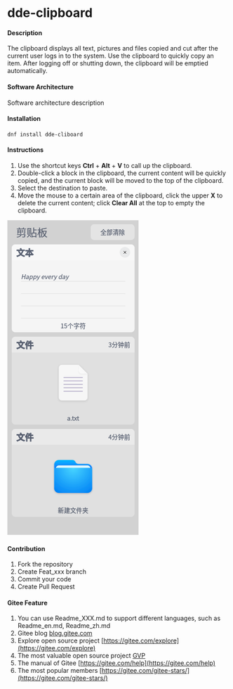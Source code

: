 # dde-clipboard

#### Description
The clipboard displays all text, pictures and files copied and cut after the current user logs in to the system. Use the clipboard to quickly copy an item. After logging off or shutting down, the clipboard will be emptied automatically.

#### Software Architecture
Software architecture description

#### Installation

```
dnf install dde-cliboard
```

#### Instructions

1. Use the shortcut keys **Ctrl** + **Alt** + **V** to call up the clipboard.
2. Double-click a block in the clipboard, the current content will be quickly copied, and the current block will be moved to the top of the clipboard.
3. Select the destination to paste.
4. Move the mouse to a certain area of the clipboard, click the upper **X** to delete the current content; click **Clear All** at the top to empty the clipboard.

![image-readme](./readme.png)

#### Contribution

1.  Fork the repository
2.  Create Feat_xxx branch
3.  Commit your code
4.  Create Pull Request


#### Gitee Feature

1.  You can use Readme\_XXX.md to support different languages, such as Readme\_en.md, Readme\_zh.md
2.  Gitee blog [blog.gitee.com](https://blog.gitee.com)
3.  Explore open source project [https://gitee.com/explore](https://gitee.com/explore)
4.  The most valuable open source project [GVP](https://gitee.com/gvp)
5.  The manual of Gitee [https://gitee.com/help](https://gitee.com/help)
6.  The most popular members  [https://gitee.com/gitee-stars/](https://gitee.com/gitee-stars/)
